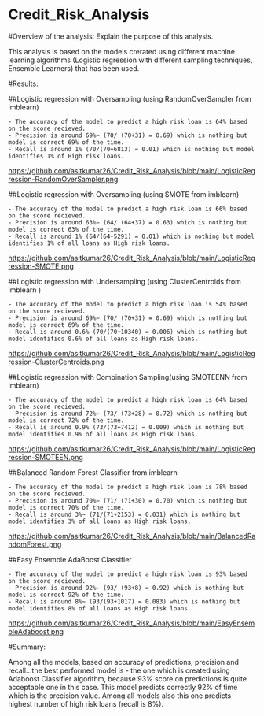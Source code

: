 # Credit_Risk_Analysis
#Overview of the analysis: Explain the purpose of this analysis.

This analysis is based on the models crerated using different machine learning algorithms (Logistic regression with different sampling techniques, Ensemble Learners) that has been used. 

#Results: 

##Logistic regression with Oversampling (using RandomOverSampler from imblearn)


	- The accuracy of the model to predict a high risk loan is 64% based on the score recieved. 
	- Precision is around 69%~ (70/ (70+31) = 0.69) which is nothing but model is correct 69% of the time.
	- Recall is around 1% (70/(70+6813) = 0.01) which is nothing but model identifies 1% of High risk loans.

https://github.com/asitkumar26/Credit_Risk_Analysis/blob/main/LogisticRegression-RandomOverSampler.png


##Logistic regression with Oversampling (using SMOTE from imblearn)

	- The accuracy of the model to predict a high risk loan is 66% based on the score recieved. 
	- Precision is around 63%~ (64/ (64+37) = 0.63) which is nothing but model is correct 63% of the time.
	- Recall is around 1% (64/(64+5291) = 0.01) which is nothing but model identifies 1% of all loans as High risk loans.

https://github.com/asitkumar26/Credit_Risk_Analysis/blob/main/LogisticRegression-SMOTE.png

##Logistic regression with Undersampling (using ClusterCentroids from imblearn )

    - The accuracy of the model to predict a high risk loan is 54% based on the score recieved. 
	- Precision is around 69%~ (70/ (70+31) = 0.69) which is nothing but model is correct 69% of the time.
	- Recall is around 0.6% (70/(70+10340) = 0.006) which is nothing but model identifies 0.6% of all loans as High risk loans.

https://github.com/asitkumar26/Credit_Risk_Analysis/blob/main/LogisticRegression-ClusterCentroids.png



##Logistic regression with Combination Sampling(using SMOTEENN from imblearn)

    - The accuracy of the model to predict a high risk loan is 64% based on the score recieved. 
	- Precision is around 72%~ (73/ (73+28) = 0.72) which is nothing but model is correct 72% of the time.
	- Recall is around 0.9% (73/(73+7412) = 0.009) which is nothing but model identifies 0.9% of all loans as High risk loans.


https://github.com/asitkumar26/Credit_Risk_Analysis/blob/main/LogisticRegression-SMOTEEN.png


##Balanced Random Forest Classifier from imblearn

    - The accuracy of the model to predict a high risk loan is 78% based on the score recieved. 
	- Precision is around 70%~ (71/ (71+30) = 0.70) which is nothing but model is correct 70% of the time.
	- Recall is around 3%~ (71/(71+2153) = 0.031) which is nothing but model identifies 3% of all loans as High risk loans.


https://github.com/asitkumar26/Credit_Risk_Analysis/blob/main/BalancedRandomForest.png


##Easy Ensemble AdaBoost Classifier

    - The accuracy of the model to predict a high risk loan is 93% based on the score recieved. 
	- Precision is around 92%~ (93/ (93+8) = 0.92) which is nothing but model is correct 92% of the time.
	- Recall is around 8%~ (93/(93+1017) = 0.083) which is nothing but model identifies 8% of all loans as High risk loans.
	
https://github.com/asitkumar26/Credit_Risk_Analysis/blob/main/EasyEnsembleAdaboost.png




#Summary: 

Among all the models, based on accuracy of predictions, precision and recall...the best performed model is
	- the one which is created using Adaboost Classifier algorithm, because 93% score on predictions is quite acceptable one in this case. This model predicts correctly 92% of time which is
	  the precision value. Among all models also this one predicts highest number of high risk loans (recall is 8%).
